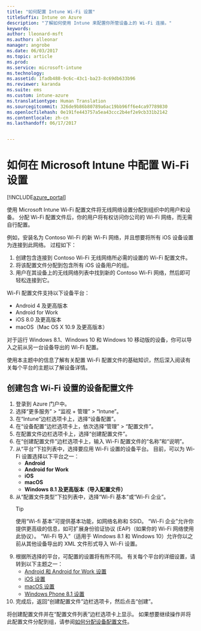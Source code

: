 ```yaml
---
title: "如何配置 Intune Wi-Fi 设置"
titleSuffix: Intune on Azure
description: "了解如何使用 Intune 来配置你所管设备上的 Wi-Fi 连接。"
keywords: 
author: lleonard-msft
ms.author: alleonar
manager: angrobe
ms.date: 06/03/2017
ms.topic: article
ms.prod: 
ms.service: microsoft-intune
ms.technology: 
ms.assetid: 1fadb488-9c6c-43c1-ba23-8c69db633b96
ms.reviewer: karanda
ms.suite: ems
ms.custom: intune-azure
ms.translationtype: Human Translation
ms.sourcegitcommit: 326de9b86b80789a6ac19bb96ff6e4ca97789830
ms.openlocfilehash: 0e191fe443757a5ea43ccc2b4ef2e9cb331b2142
ms.contentlocale: zh-cn
ms.lasthandoff: 06/17/2017


---
```


# <a name="how-to-configure-wi-fi-settings-in-microsoft-intune"></a>如何在 Microsoft Intune 中配置 Wi-Fi 设置

[!INCLUDE[azure_portal](./includes/azure_portal.md)]

使用 Microsoft Intune Wi-Fi 配置文件将无线网络设置分配到组织中的用户和设备。 分配 Wi-Fi 配置文件后，你的用户将有权访问你公司的 Wi-Fi 网络，而无需自行配置。

例如，安装名为 Contoso Wi-Fi 的新 Wi-Fi 网络，并且想要将所有 iOS 设备设置为连接到此网络。 过程如下：

1. 创建包含连接到 Contoso Wi-Fi 无线网络所必需的设置的 Wi-Fi 配置文件。
2. 将该配置文件分配到包含所有 iOS 设备用户的组。
3. 用户在其设备上的无线网络列表中找到新的 Contoso Wi-Fi 网络，然后即可轻松连接到它。

Wi-Fi 配置文件支持以下设备平台：

- Android 4 及更高版本
- Android for Work
- iOS 8.0 及更高版本
- macOS（Mac OS X 10.9 及更高版本）

对于运行 Windows 8.1、Windows 10 和 Windows 10 移动版的设备，你可以导入之前从另一台设备导出的 Wi-Fi 配置。

使用本主题中的信息了解有关配置 Wi-Fi 配置文件的基础知识，然后深入阅读有关每个平台的主题以了解设备详情。

## <a name="create-a-device-profile-containing-wi-fi-settings"></a>创建包含 Wi-Fi 设置的设备配置文件

1. 登录到 Azure 门户中。
2. 选择“更多服务” > “监视 + 管理” > “Intune”。
3. 在“Intune”边栏选项卡上，选择“设备配置”。
2. 在“设备配置”边栏选项卡上，依次选择“管理” > “配置文件”。
3. 在配置文件边栏选项卡上，选择“创建配置文件”。
4. 在“创建配置文件”边栏选项卡上，输入 Wi-Fi 配置文件的“名称”和“说明”。
5. 从“平台”下拉列表中，选择要应用 Wi-Fi 设置的设备平台。 目前，可以为 Wi-Fi 设置选择以下平台之一：
    - **Android**
    - **Android for Work**
    - **iOS**
    - **macOS**
    - **Windows 8.1 及更高版本（导入配置文件）**
6. 从“配置文件类型”下拉列表中，选择“Wi-Fi 基本”或“Wi-Fi 企业”。
    >[!TIP]
    >使用“Wi-fi 基本”可提供基本功能，如网络名称和 SSID。 “Wi-Fi 企业”允许你提供更高级的信息，如可扩展身份验证协议 (EAP)（如果你的 Wi-Fi 网络使用此协议）。 “Wi-Fi 导入”（适用于 Windows 8.1 和 Windows 10）允许你以之前从其他设备导出的 XML 文件形式导入 Wi-Fi 设置。
7. 根据所选择的平台，可配置的设置将有所不同。 有关每个平台的详细设置，请转到以下主题之一：
    - [Android 和 Android for Work 设置](wi-fi-settings-android.md)
    - [iOS 设置](wi-fi-settings-ios.md)
    - [macOS 设置](wi-fi-settings-macos.md)
    - [Windows Phone 8.1 设置](wi-fi-settings-import-windows-8-1.md)
8. 完成后，返回“创建配置文件”边栏选项卡，然后点击“创建”。

将创建配置文件并在“配置文件列表”边栏选项卡上显示。
如果想要继续操作并将此配置文件分配到组，请参阅[如何分配设备配置文件](device-profile-assign.md)。

